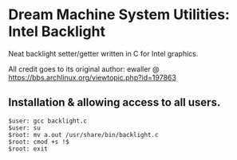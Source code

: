 Dream Machine System Utilities: Intel Backlight
==============================
Neat backlight setter/getter written in C for Intel graphics.

All credit goes to its original author: ewaller @ https://bbs.archlinux.org/viewtopic.php?id=197863

Installation & allowing access to all users.
----
```
$user: gcc backlight.c
$user: su 
$root: mv a.out /usr/share/bin/backlight.c
$root: cmod +s !$
$root: exit
``` 